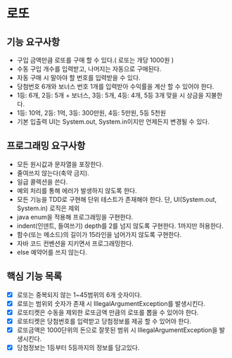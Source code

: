# 로또

## 기능 요구사항
* 구입 금액만큼 로또를 구매 할 수 있다.( 로또는 개당 1000원 )
* 수동 구입 개수를 입력받고, 나머지는 자동으로 구매된다.
* 자동 구매 시 말아야 할 번호를 입력받을 수 있다.
* 당첨번호 6개와 보너스 번호 1개를 입력받아 수익률을 계산 할 수 있어야 한다.
* 1등: 6개, 2등: 5개 + 보너스, 3등: 5개, 4등: 4개, 5등 3개 맞을 시 상금을 지불한다.
* 1등: 10억, 2등: 1억, 3등: 300만원, 4등: 5만원, 5등 5천원
* 기본 입출력 UI는 System.out, System.in이지만 언제든지 변경될 수 있다.

## 프로그래밍 요구사항
* 모든 원시값과 문자열을 포장한다.
* 줄여쓰지 않는다(축약 금지).
* 일급 콜렉션을 쓴다.
* 예외 처리를 통해 에러가 발생하지 않도록 한다.
* 모든 기능을 TDD로 구현해 단위 테스트가 존재해야 한다. 단, UI(System.out, System.in) 로직은 제외
* java enum을 적용해 프로그래밍을 구현한다.
* indent(인덴트, 들여쓰기) depth를 2를 넘지 않도록 구현한다. 1까지만 허용한다.
* 함수(또는 메소드)의 길이가 15라인을 넘어가지 않도록 구현한다.
* 자바 코드 컨벤션을 지키면서 프로그래밍한다.
* else 예약어를 쓰지 않는다.

## 핵심 기능 목록
- [x] 로또는 중복되지 않는 1~45범위의 6개 숫자이다.
- [x] 로또는 범위외 숫자가 존재 시 IllegalArgumentException를 발생시킨다.
- [x] 로또티켓은 수동을 제외한 로또금액 만큼의 로또를 뽑을 수 있어야 한다.
- [x] 로또티켓은 당첨번호를 입력받고 당첨정보를 제공 할 수 있어야 한다.
- [x] 로또금액은 1000단위의 돈으로 잘못된 범위 시 IllegalArgumentException을 발생시킨다.
- [x] 당첨정보는 1등부터 5등까지의 정보를 담고있다.
